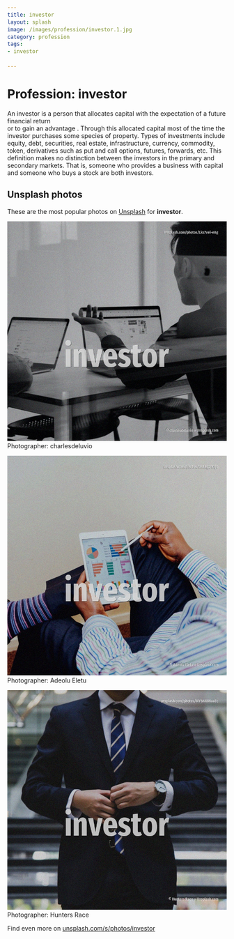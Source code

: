 ```yaml
---
title: investor
layout: splash
image: /images/profession/investor.1.jpg
category: profession
tags:
- investor

---
```

# Profession: investor

An investor is a person that allocates capital with the expectation of a future financial return  
or to gain an advantage .
Through this allocated capital most of the time the investor purchases some species of property.
Types of investments include equity, debt, securities, real estate, infrastructure, currency, 
commodity, token, derivatives such as put and call options, futures, forwards, etc.
This definition makes no distinction between the investors in the primary and secondary markets.
 That is, someone who provides a business with capital and someone who buys a stock are both 
investors.

 
## Unsplash photos
These are the most popular photos on [Unsplash](https://unsplash.com) for **investor**.
 
![investor](/images/profession/investor.1.jpg)
Photographer:  charlesdeluvio
 
![investor](/images/profession/investor.2.jpg)
Photographer:  Adeolu Eletu
 
![investor](/images/profession/investor.3.jpg)
Photographer:  Hunters Race
 
Find even more on [unsplash.com/s/photos/investor](https://unsplash.com/s/photos/investor)
 
